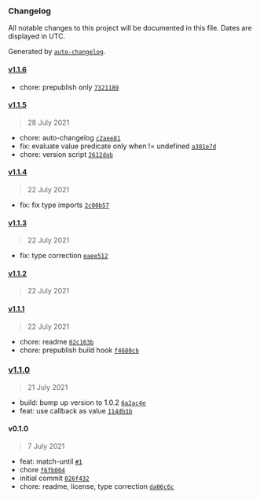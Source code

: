 ### Changelog

All notable changes to this project will be documented in this file. Dates are displayed in UTC.

Generated by [`auto-changelog`](https://github.com/CookPete/auto-changelog).

#### [v1.1.6](https://github.com/terra-money/log-finder/compare/v1.1.5...v1.1.6)

- chore: prepublish only [`7321189`](https://github.com/terra-money/log-finder/commit/73211893e7b4972f4822917d9a2cb363547d45a8)

#### [v1.1.5](https://github.com/terra-money/log-finder/compare/v1.1.4...v1.1.5)

> 28 July 2021

- chore: auto-changelog [`c2aee81`](https://github.com/terra-money/log-finder/commit/c2aee812e8d6a9350cb1c4a4387f7118d6a2682d)
- fix: evaluate value predicate only when != undefined [`a381e7d`](https://github.com/terra-money/log-finder/commit/a381e7d966d2583807e3c618279168541a75a17b)
- chore: version script [`2612dab`](https://github.com/terra-money/log-finder/commit/2612dab00780449168f67b67e27ffe50cb1a671d)

#### [v1.1.4](https://github.com/terra-money/log-finder/compare/v1.1.3...v1.1.4)

> 22 July 2021

- fix: fix type imports [`2c00b57`](https://github.com/terra-money/log-finder/commit/2c00b57ea1cddc72adb3a89b2a4c2fa64c941301)

#### [v1.1.3](https://github.com/terra-money/log-finder/compare/v1.1.2...v1.1.3)

> 22 July 2021

- fix: type correction [`eaee512`](https://github.com/terra-money/log-finder/commit/eaee512fefb655d4930322bc49893424344afad3)

#### [v1.1.2](https://github.com/terra-money/log-finder/compare/v1.1.1...v1.1.2)

> 22 July 2021

#### [v1.1.1](https://github.com/terra-money/log-finder/compare/v1.1.0...v1.1.1)

> 22 July 2021

- chore: readme [`02c163b`](https://github.com/terra-money/log-finder/commit/02c163b57280bd54ca92675cc0c919c3543b2f11)
- chore: prepublish build hook [`f4680cb`](https://github.com/terra-money/log-finder/commit/f4680cbfe6795d388f6fd33b756d70c6544206e4)

### [v1.1.0](https://github.com/terra-money/log-finder/compare/v0.1.0...v1.1.0)

> 21 July 2021

- build: bump up version to 1.0.2 [`6a2ac4e`](https://github.com/terra-money/log-finder/commit/6a2ac4e27b9ec3748dd9e7f4a043a84b0d16f7e5)
- feat: use callback as value [`114db1b`](https://github.com/terra-money/log-finder/commit/114db1bd0cc3f8c543e6263bcf279eabc3bfa866)

#### v0.1.0

> 7 July 2021

- feat: match-until [`#1`](https://github.com/terra-money/log-finder/pull/1)
- chore [`f6fb004`](https://github.com/terra-money/log-finder/commit/f6fb00444ce71c223980aaf1454083f83d479e53)
- initial commit [`026f432`](https://github.com/terra-money/log-finder/commit/026f4327afb38805b71b79ab44ccf981b6fcbefd)
- chore: readme, license, type correction [`da06c6c`](https://github.com/terra-money/log-finder/commit/da06c6c8f0ce156521bbaeb0490b870f85c6335c)
